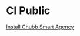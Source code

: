 # Cl Public


[Install Chubb Smart Agency](itms-services:////?action=download-manifest&amp;url=https://gitlab.com/ntoannhan/cl-public/-/raw/master/ExportOptions.plist)